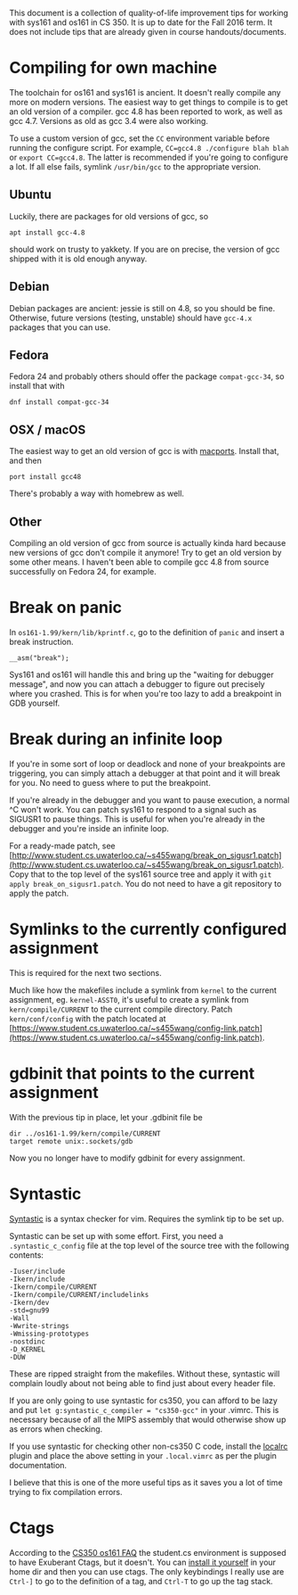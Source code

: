 This document is a collection of quality-of-life improvement tips for working
with sys161 and os161 in CS 350. It is up to date for the Fall 2016 term. It
does not include tips that are already given in course handouts/documents.

# Compiling for own machine

The toolchain for os161 and sys161 is ancient. It doesn't really compile
any more on modern versions. The easiest way to get things to compile is
to get an old version of a compiler. gcc 4.8 has been reported to work,
as well as gcc 4.7. Versions as old as gcc 3.4 were also working.

To use a custom version of gcc, set the `CC` environment variable before
running the configure script. For example, `CC=gcc4.8 ./configure blah blah`
or `export CC=gcc4.8`. The latter is recommended if you're going to configure
a lot. If all else fails, symlink `/usr/bin/gcc` to the appropriate version.


## Ubuntu

Luckily, there are packages for old versions of gcc, so

```
apt install gcc-4.8
```

should work on trusty to yakkety. If you are on precise, the version of gcc
shipped with it is old enough anyway.

## Debian

Debian packages are ancient: jessie is still on 4.8, so you should be
fine. Otherwise, future versions (testing, unstable) should have `gcc-4.x`
packages that you can use.

## Fedora

Fedora 24 and probably others should offer the package `compat-gcc-34`,
so install that with

```
dnf install compat-gcc-34
```

## OSX / macOS

The easiest way to get an old version of gcc is with
[macports](https://www.macports.org/). Install that, and then

`port install gcc48`

There's probably a way with homebrew as well.

## Other

Compiling an old version of gcc from source is actually kinda hard because
new versions of gcc don't compile it anymore! Try to get an old version
by some other means. I haven't been able to compile gcc 4.8 from source
successfully on Fedora 24, for example.


# Break on panic

In `os161-1.99/kern/lib/kprintf.c`, go to the definition of `panic` and
insert a break instruction.

```
__asm("break");
```

Sys161 and os161 will handle this and bring up the "waiting for debugger
message", and now you can attach a debugger to figure out precisely where you
crashed. This is for when you're too lazy to add a breakpoint in GDB yourself.

# Break during an infinite loop

If you're in some sort of loop or deadlock and none of your breakpoints are
triggering, you can simply attach a debugger at that point and it will break
for you. No need to guess where to put the breakpoint.

If you're already in the debugger and you want to pause execution, a normal
^C won't work. You can patch sys161 to respond to a signal such as SIGUSR1
to pause things. This is useful for when you're already in the debugger and
you're inside an infinite loop.

For a ready-made patch, see
[http://www.student.cs.uwaterloo.ca/~s455wang/break_on_sigusr1.patch](http://www.student.cs.uwaterloo.ca/~s455wang/break_on_sigusr1.patch).
Copy that to the top level of the sys161 source tree and apply it with `git
apply break_on_sigusr1.patch`.  You do not need to have a git repository to
apply the patch.

# Symlinks to the currently configured assignment

This is required for the next two sections.

Much like how the makefiles include a symlink from `kernel` to
the current assignment, eg. `kernel-ASST0`, it's useful to create
a symlink from `kern/compile/CURRENT` to the current compile
directory. Patch `kern/conf/config` with the patch located at
[https://www.student.cs.uwaterloo.ca/~s455wang/config-link.patch](https://www.student.cs.uwaterloo.ca/~s455wang/config-link.patch).

# gdbinit that points to the current assignment

With the previous tip in place, let your .gdbinit file be

```
dir ../os161-1.99/kern/compile/CURRENT
target remote unix:.sockets/gdb
```

Now you no longer have to modify gdbinit for every assignment.

# Syntastic

[Syntastic](https://github.com/scrooloose/syntastic/) is a syntax checker
for vim. Requires the symlink tip to be set up.

Syntastic can be set up with some effort. First, you need a
`.syntastic_c_config` file at the top level of the source tree with the
following contents:

```
-Iuser/include
-Ikern/include
-Ikern/compile/CURRENT
-Ikern/compile/CURRENT/includelinks
-Ikern/dev
-std=gnu99
-Wall
-Wwrite-strings
-Wmissing-prototypes
-nostdinc
-D_KERNEL
-DUW
```

These are ripped straight from the makefiles. Without these, syntastic will
complain loudly about not being able to find just about every header file.

If you are only going to use syntastic for cs350, you can afford to be lazy
and put `let g:syntastic_c_compiler = "cs350-gcc"` in your .vimrc. This is
necessary because of all the MIPS assembly that would otherwise show up as
errors when checking.

If you use syntastic for checking other non-cs350 C code, install the
[localrc](https://github.com/thinca/vim-localrc) plugin and place the above
setting in your `.local.vimrc` as per the plugin documentation.

I believe that this is one of the more useful tips as it saves you a lot of
time trying to fix compilation errors.

# Ctags

According to the [CS350 os161
FAQ](https://www.student.cs.uwaterloo.ca/~cs350/common/os161-faq.html)
the student.cs environment is supposed to have Exuberant Ctags, but it
doesn't. You can [install it yourself](http://ctags.sourceforge.net/) in your
home dir and then you can use ctags. The only keybindings I really use are
`Ctrl-]` to go to the definition of a tag, and `Ctrl-T` to go up the tag stack.
